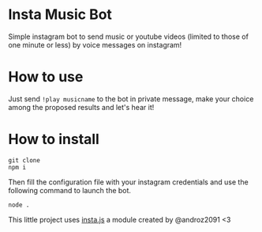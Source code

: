 # Insta Music Bot

Simple instagram bot to send music or youtube videos (limited to those of one minute or less) by voice messages on instagram!

# How to use

Just send `!play musicname` to the bot in private message, make your choice among the proposed results and let's hear it!

# How to install

```
git clone 
npm i
```

Then fill the configuration file with your instagram credentials and use the following command to launch the bot.

```
node .
```

This little project uses [insta.js](https://github.com/Androz2091/insta.js) a module created by @androz2091 <3